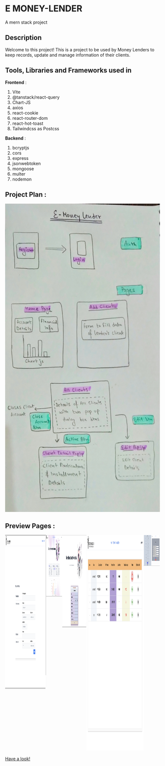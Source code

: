 # E MONEY-LENDER
A mern stack project

## Description
Welcome to this project! This is a project to be used by Money Lenders to keep records, update and manage information of their clients.

## Tools, Libraries and Frameworks used in 

<b>Frontend</b> :
1. Vite
2. @tanstack/react-query
3. Chart-JS
4. axios
5. react-cookie
6. react-router-dom
8. react-hot-toast
9. Tailwindcss as Postcss

<b>Backend</b> :
1. bcryptjs
2. cors
3. express
4. jsonwebtoken
5. mongoose
6. multer
7. nodemon


## Project Plan :

<img src="./assets/projectPlan.jpg" height="1000px" />

## Preview Pages :

<div style="display:flex">
<!--   <div class="images> <img src="./assets/.png" height="100px" /> </div> -->
  <div class="images"> <img src="./assets/register.png" height="500px" /> </div>
  <div class="images"> <img src="./assets/home.png" height="200px" /> </div>
  <div class="images"> <img src="./assets/addclient.png" height="300px" /> </div>
  <div class="images"> <img src="./assets/allclients.png" height="700px" /> </div>
  <div class="images"> <img src="./assets/clientdetail.png" height="100px" /> </div>
  <div class="images"> <img src="./assets/edit.png" height="100px" /> </div>
</div>

[Have a look!](http://e-money-lender.vercel.app/)
